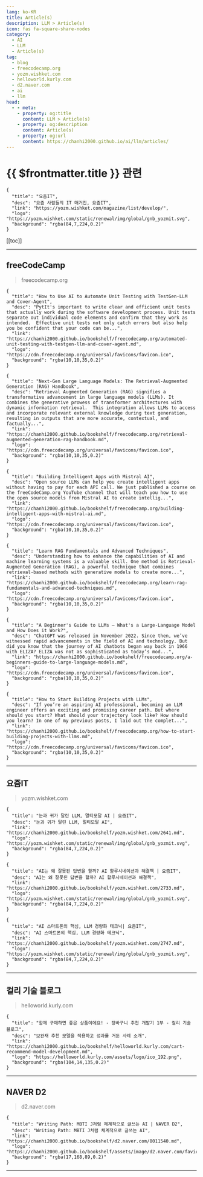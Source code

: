 ```yaml
---
lang: ko-KR
title: Article(s)
description: LLM > Article(s)
icon: fas fa-square-share-nodes
category:
  - AI
  - LLM
  - Article(s)
tag: 
  - blog
  - freecodecamp.org
  - yozm.wishket.com
  - helloworld.kurly.com
  - d2.naver.com
  - ai
  - llm
head:
  - - meta:
    - property: og:title
      content: LLM > Article(s)
    - property: og:description
      content: Article(s)
    - property: og:url
      content: https://chanhi2000.github.io/ai/llm/articles/
---
```


# {{ $frontmatter.title }} 관련

<SiteInfo
  name="freeCodeCamp Programming Tutorials: Python, JavaScript, Git & More"
  desc="Browse thousands of programming tutorials written by experts. Learn Web Development, Data Science, DevOps, Security, and get developer career advice."
  url="https://freecodecamp.org/news/"
  logo="https://cdn.freecodecamp.org/universal/favicons/favicon.ico"
  preview="https://cdn.freecodecamp.org/platform/universal/fcc_meta_1920X1080-indigo.png"/>

```component VPCard
{
  "title": "요즘IT", 
  "desc": "요즘 사람들의 IT 매거진, 요즘IT", 
  "link": "https://yozm.wishket.com/magazine/list/develop/", 
  "logo": "https://yozm.wishket.com/static/renewal/img/global/gnb_yozmit.svg", 
  "background": "rgba(84,7,224,0.2)"
}
```

<SiteInfo
  name="컬리 기술 블로그"
  desc="컬리 기술 블로그"
  url="https://helloworld.kurly.com/"
  logo="https://helloworld.kurly.com/assets/logo/ico_192.png"
  preview="http://thefarmersfront.github.io/assets/logo-square.png"/>

<SiteInfo
  name="NAVER D2"
  desc=""
  url="https://d2.naver.com"
  logo="https://chanhi2000.github.io/bookshelf/assets/image/d2.naver.com/favicon.ico"
  preview="https://chanhi2000.github.io/bookshelf/assets/image/d2.naver.com/sitebanner.png"/>

[[toc]]

---

## <VPIcon icon="fa-brands fa-free-code-camp"/>freeCodeCamp

> freecodecamp.org

```component VPCard
{
  "title": "How to Use AI to Automate Unit Testing with TestGen-LLM and Cover-Agent",
  "desc": "PytIt's important to write clear and efficient unit tests that actually work during the software development process. Unit tests separate out individual code elements and confirm that they work as intended.  Effective unit tests not only catch errors but also help you be confident that your code can be...",
  "link": "https://chanhi2000.github.io/bookshelf/freecodecamp.org/automated-unit-testing-with-testgen-llm-and-cover-agent.md",
  "logo": "https://cdn.freecodecamp.org/universal/favicons/favicon.ico",
  "background": "rgba(10,10,35,0.2)"
}
```

```component VPCard
{
  "title": "Next-Gen Large Language Models: The Retrieval-Augmented Generation (RAG) Handbook",
  "desc": "Retrieval Augmented Generation (RAG) signifies a transformative advancement in large language models (LLMs). It combines the generative prowess of transformer architectures with dynamic information retrieval.  This integration allows LLMs to access and incorporate relevant external knowledge during text generation, resulting in outputs that are more accurate, contextual, and factually...",
  "link": "https://chanhi2000.github.io/bookshelf/freecodecamp.org/retrieval-augmented-generation-rag-handbook.md",
  "logo": "https://cdn.freecodecamp.org/universal/favicons/favicon.ico",
  "background": "rgba(10,10,35,0.2)"
}
```

```component VPCard
{
  "title": "Building Intelligent Apps with Mistral AI",
  "desc": "Open source LLMs can help you create intelligent apps without having to pay for each API call. We just published a course on the freeCodeCamp.org YouTube channel that will teach you how to use the open source models from Mistral AI to create intellig...",
  "link": "https://chanhi2000.github.io/bookshelf/freecodecamp.org/building-intelligent-apps-with-mistral-ai.md",
  "logo": "https://cdn.freecodecamp.org/universal/favicons/favicon.ico",
  "background": "rgba(10,10,35,0.2)"
}
```

```component VPCard
{
  "title": "Learn RAG Fundamentals and Advanced Techniques",
  "desc": "Understanding how to enhance the capabilities of AI and machine learning systems is a valuable skill. One method is Retrieval-Augmented Generation (RAG), a powerful technique that combines retrieval-based methods with generative models to create more...",
  "link": "https://chanhi2000.github.io/bookshelf/freecodecamp.org/learn-rag-fundamentals-and-advanced-techniques.md",
  "logo": "https://cdn.freecodecamp.org/universal/favicons/favicon.ico",
  "background": "rgba(10,10,35,0.2)"
}
```

```component VPCard
{
  "title": "A Beginner's Guide to LLMs – What's a Large-Language Model and How Does it Work?",
  "desc": "ChatGPT was released in November 2022. Since then, we’ve witnessed rapid advancements in the field of AI and technology. But did you know that the journey of AI chatbots began way back in 1966 with ELIZA? ELIZA was not as sophisticated as today’s mod...",
  "link": "https://chanhi2000.github.io/bookshelf/freecodecamp.org/a-beginners-guide-to-large-language-models.md",
  "logo": "https://cdn.freecodecamp.org/universal/favicons/favicon.ico",
  "background": "rgba(10,10,35,0.2)"
}
```
```component VPCard
{
  "title": "How to Start Building Projects with LLMs",
  "desc": "If you’re an aspiring AI professional, becoming an LLM engineer offers an exciting and promising career path. But where should you start? What should your trajectory look like? How should you learn? In one of my previous posts, I laid out the complet...",
  "link": "https://chanhi2000.github.io/bookshelf/freecodecamp.org/how-to-start-building-projects-with-llms.md",
  "logo": "https://cdn.freecodecamp.org/universal/favicons/favicon.ico",
  "background": "rgba(10,10,35,0.2)"
}
```

<!-- END: freecodecamp.org -->

---

## 요즘IT

> yozm.wishket.com

```component VPCard
{
  "title": "눈과 귀가 달린 LLM, 멀티모달 AI | 요즘IT",
  "desc": "눈과 귀가 달린 LLM, 멀티모달 AI",
  "link": "https://chanhi2000.github.io/bookshelf/yozm.wishket.com/2641.md",
  "logo": "https://yozm.wishket.com/static/renewal/img/global/gnb_yozmit.svg", 
  "background": "rgba(84,7,224,0.2)"
}
```

```component VPCard
{
  "title": "AI는 왜 잘못된 답변을 할까? AI 할루시네이션과 해결책 | 요즘IT",
  "desc": "AI는 왜 잘못된 답변을 할까? AI 할루시네이션과 해결책",
  "link": "https://chanhi2000.github.io/bookshelf/yozm.wishket.com/2733.md",
  "logo": "https://yozm.wishket.com/static/renewal/img/global/gnb_yozmit.svg", 
  "background": "rgba(84,7,224,0.2)"
}
```

```component VPCard
{
  "title": "AI 스마트폰의 핵심, LLM 경량화 테크닉| 요즘IT",
  "desc": "AI 스마트폰의 핵심, LLM 경량화 테크닉",
  "link": "https://chanhi2000.github.io/bookshelf/yozm.wishket.com/2747.md",
  "logo": "https://yozm.wishket.com/static/renewal/img/global/gnb_yozmit.svg", 
  "background": "rgba(84,7,224,0.2)"
}
```

<!-- END: yozm.wishket.com -->

---

## 컬리 기술 블로그

> helloworld.kurly.com

```component VPCard
{
  "title": "함께 구매하면 좋은 상품이에요! - 장바구니 추천 개발기 1부 - 컬리 기술 블로그",
  "desc": "보완재 추천 모델을 적용하고 성과를 거둔 사례 소개",
  "link": "https://chanhi2000.github.io/bookshelf/helloworld.kurly.com/cart-recommend-model-development.md",
  "logo": "https://helloworld.kurly.com/assets/logo/ico_192.png",
  "background": "rgba(104,14,135,0.2)"
}
```

<!-- END: helloworld.kurly.com -->

---

## <VPIcon icon="iconfont icon-naver"/>NAVER D2

> d2.naver.com

```component VPCard
{
  "title": "Writing Path: MBTI J처럼 체계적으로 글쓰는 AI | NAVER D2",
  "desc": "Writing Path: MBTI J처럼 체계적으로 글쓰는 AI",
  "link": "https://chanhi2000.github.io/bookshelf/d2.naver.com/8011540.md",
  "logo": "https://chanhi2000.github.io/bookshelf/assets/image/d2.naver.com/favicon.ico",
  "background": "rgba(17,168,89,0.2)"
}
```

<!-- END: d2.naver.com -->

---

<TagLinks />